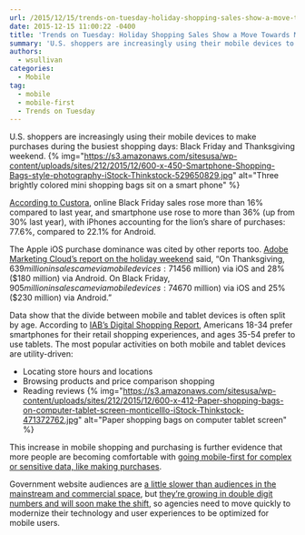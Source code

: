 ```yaml
---
url: /2015/12/15/trends-on-tuesday-holiday-shopping-sales-show-a-move-towards-mobile-first/
date: 2015-12-15 11:00:22 -0400
title: 'Trends on Tuesday: Holiday Shopping Sales Show a Move Towards Mobile-First'
summary: 'U.S. shoppers are increasingly using their mobile devices to make purchases during the busiest shopping days: Black Friday and Thanksgiving weekend. According to Custora, online Black Friday sales rose more than 16% compared to last year, and smartphone use rose to more than 36% (up from 30% last year), with iPhones accounting for the lion&rsquo;s share of'
authors:
  - wsullivan
categories:
  - Mobile
tag:
  - mobile
  - mobile-first
  - Trends on Tuesday
---
```


U.S. shoppers are increasingly using their mobile devices to make purchases during the busiest shopping days: Black Friday and Thanksgiving weekend. {% img="https://s3.amazonaws.com/sitesusa/wp-content/uploads/sites/212/2015/12/600-x-450-Smartphone-Shopping-Bags-style-photography-iStock-Thinkstock-529650829.jpg" alt="Three brightly colored mini shopping bags sit on a smart phone" %} 

[According to Custora](http://www.digitaltrends.com/android/black-friday-905-million-sales-came-smartphones-tablets-ios-led-way/), online Black Friday sales rose more than 16% compared to last year, and smartphone use rose to more than 36% (up from 30% last year), with iPhones accounting for the lion’s share of purchases: 77.6%, compared to 22.1% for Android.

The Apple iOS purchase dominance was cited by other reports too. [Adobe Marketing Cloud’s report on the holiday weekend](http://venturebeat.com/2015/11/28/adobe-thanksgiving-and-black-friday-online-sales-up-18-ios-numbers-almost-triple-androids/) said, “On Thanksgiving, $639 million in sales came via mobile devices: 71% ($456 million) via iOS and 28% ($180 million) via Android. On Black Friday, $905 million in sales came via mobile devices: 74% ($670 million) via iOS and 25% ($230 million) via Android.”

Data show that the divide between mobile and tablet devices is often split by age. According to [IAB’s Digital Shopping Report](http://www.iab.com/news/critical-differences-in-digital-shopping-habits-between-age-groups-identified-by-iab-report/), Americans 18-34 prefer smartphones for their retail shopping experiences, and ages 35-54 prefer to use tablets. The most popular activities on both mobile and tablet devices are utility-driven:

  * Locating store hours and locations
  * Browsing products and price comparison shopping
  * Reading reviews {% img="https://s3.amazonaws.com/sitesusa/wp-content/uploads/sites/212/2015/12/600-x-412-Paper-shopping-bags-on-computer-tablet-screen-monticelllo-iStock-Thinkstock-471372762.jpg" alt="Paper shopping bags on computer tablet screen" %} 

This increase in mobile shopping and purchasing is further evidence that more people are becoming comfortable with [going mobile-first for complex or sensitive data, like making purchases](https://www.WHATEVER/2015/03/10/trends-on-tuesday-more-time-consuming-complex-tasks-on-mobile-platforms/).

Government website audiences are [a little slower than audiences in the mainstream and commercial space](https://www.WHATEVER/2015/07/14/trends-on-tuesday-adults-use-mobile-devices-most-of-the-time/), but [they’re growing in double digit numbers and will soon make the shift](https://www.WHATEVER/2015/10/21/gov-analytics-breakdown-2-mobile-is-bigger-than-ever/), so agencies need to move quickly to modernize their technology and user experiences to be optimized for mobile users.